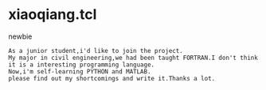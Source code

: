 # xiaoqiang.tcl
newbie
    
    As a junior student,i'd like to join the project.
    My major in civil engineering,we had been taught FORTRAN.I don't think it is a interesting programming language.
    Now,i'm self-learning PYTHON and MATLAB.
    please find out my shortcomings and write it.Thanks a lot.
